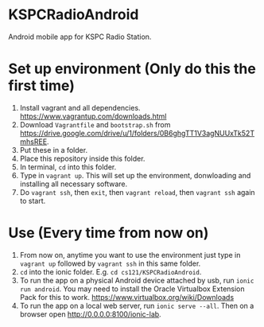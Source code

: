 # KSPCRadioAndroid
Android mobile app for KSPC Radio Station.

# Set up environment (Only do this the first time)
1. Install vagrant and all dependencies. https://www.vagrantup.com/downloads.html
2. Download `Vagrantfile` and `bootstrap.sh` from https://drive.google.com/drive/u/1/folders/0B6ghgTT1V3agNUUxTk52TmhsREE.
3. Put these in a folder.
4. Place this repository inside this folder.
4. In terminal, `cd` into this folder.
5. Type in `vagrant up`. This will set up the environment, donwloading and installing all necessary software.
6. Do `vagrant ssh`, then `exit`, then `vagrant reload`, then `vagrant ssh` again to start.

# Use (Every time from now on)
1. From now on, anytime you want to use the environment just type in `vagrant up` followed by `vagrant ssh` in this same folder.
2. `cd` into the ionic folder. E.g. `cd cs121/KSPCRadioAndroid`.
3. To run the app on a physical Android device attached by usb, run `ionic run android`. You may need to install the Oracle Virtualbox Extension Pack for this to work. https://www.virtualbox.org/wiki/Downloads
4. To run the app on a local web server, run `ionic serve --all`. Then on a browser open http://0.0.0.0:8100/ionic-lab.
